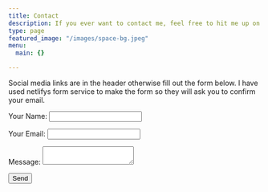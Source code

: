 ```yaml
---
title: Contact
description: If you ever want to contact me, feel free to hit me up on any of my handles otherwise feel free to fill out the form below.
type: page
featured_image: "/images/space-bg.jpeg"
menu:
  main: {}

---
```



Social media links are in the header otherwise fill out the form below. I have used netlifys form service to make the form so they will ask you to confirm your email.

<form name="contact" method="POST" netlify>
  <p>
    <label>Your Name: <input type="text" name="name" /></label>   
  </p>
  <p>
    <label>Your Email: <input type="email" name="email" /></label>
  </p>
  <p>
    <label>Message: <textarea name="message"></textarea></label>
  </p>
  <div data-netlify-recaptcha></div>
  <p>
    <button type="submit">Send</button>
  </p>
</form>
